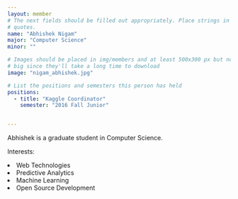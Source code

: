 ```yaml
---
layout: member
# The next fields should be filled out appropriately. Place strings in double 
# quotes.
name: "Abhishek Nigam"
major: "Computer Science"
minor: ""

# Images should be placed in img/members and at least 500x300 px but not too
# big since they'll take a long time to download
image: "nigam_abhishek.jpg"

# List the positions and semesters this person has held
positions:
  - title: "Kaggle Coordinator"
    semester: "2016 Fall Junior"


---
```

Abhishek is a graduate student in Computer Science.

Interests: 
<li>Web Technologies</li>
<li>Predictive Analytics</li>
<li>Machine Learning</li>
<li>Open Source Development</li>
